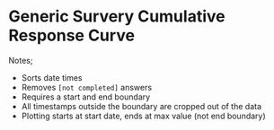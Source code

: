 # Generic Survery Cumulative Response Curve

Notes;

* Sorts date times
* Removes `[not completed]` answers
* Requires a start and end boundary
* All timestamps outside the boundary are cropped out of the data
* Plotting starts at start date, ends at max value (not end boundary)



